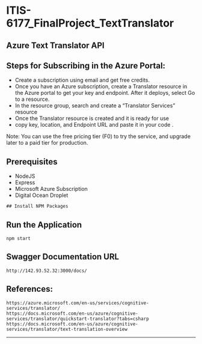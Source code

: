 # ITIS-6177_FinalProject_TextTranslator
## **Azure Text Translator API** 



 ## Steps for Subscribing in the Azure Portal:




<ul>
<li>Create a subscription using email and get free credits.</li>
<li>Once you have an Azure subscription, create a Translator resource in the Azure portal to get your key and endpoint. After it deploys, select Go to a resource.</li>
<li>In the resource group, search and create a “Translator Services” resource </li>
<li>Once the Translator resource is created and it is ready for use</li>
<li>copy key, location, and Endpoint URL  and paste it in your code .</li>
</ul>

Note: You can use the free pricing tier (F0) to try the service, and upgrade later to a paid tier for production.


## Prerequisites



<ul>
<li>NodeJS</li>
<li>Express</li>
<li>Microsoft Azure Subscription</li>
<li>Digital Ocean Droplet</li>
</ul>

```
## Install NPM Packages 
```

## Run the Application 
```
npm start
```

## Swagger Documentation URL
```
http://142.93.52.32:3000/docs/

```

## References:
```
https://azure.microsoft.com/en-us/services/cognitive-services/translator/
https://docs.microsoft.com/en-us/azure/cognitive-services/translator/quickstart-translator?tabs=csharp
https://docs.microsoft.com/en-us/azure/cognitive-services/translator/text-translation-overview

```

---
